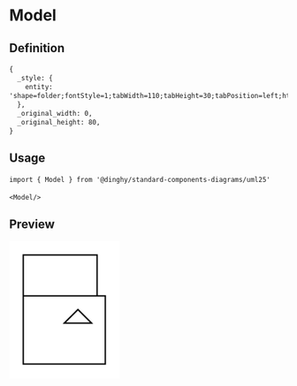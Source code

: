 # Model

## Definition

```
{
  _style: { 
    entity: 'shape=folder;fontStyle=1;tabWidth=110;tabHeight=30;tabPosition=left;html=1;boundedLbl=1;folderSymbol=triangle;whiteSpace=wrap;',
  },
  _original_width: 0,
  _original_height: 80,
}
```

## Usage

```
import { Model } from '@dinghy/standard-components-diagrams/uml25'

<Model/>
```

## Preview

<img src="./model.png" width="200"/>
